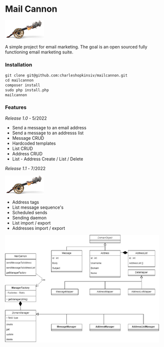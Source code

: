 # Mail Cannon
![UML Class Diagram](https://raw.githubusercontent.com/charleshopkinsiv/mailcannon/main/public/img/cannon.jpg)

A simple project for email marketing. The goal is an open sourced fully functioning email marketing suite.


### Installation

```
git clone git@github.com:charleshopkinsiv/mailcannon.git
cd mailcannon
composer install
sudo php install.php
mailcannon
```


### Features

*Release 1.0* - 5/2022
* Send a message to an email address
* Send a message to an addresss list
* Message CRUD
* Hardcoded templates
* List CRUD
* Address CRUD
* List - Address Create / List / Delete

*Release 1.1* - 7/2022

![UML Class Diagram](https://raw.githubusercontent.com/charleshopkinsiv/mailcannon/main/public/img/cannon.jpg)

* Address tags
* List message sequence's
* Scheduled sends
* Sending daemon
* List import / export
* Addresses import / export


![UML Class Diagram](https://raw.githubusercontent.com/charleshopkinsiv/mailcannon/main/public/img/uml.jpg)
